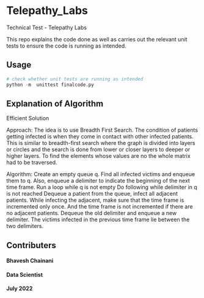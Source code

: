# Telepathy_Labs
Technical Test - Telepathy Labs

This repo explains the code done as well as carries out the relevant unit tests to ensure the code is running as intended.

## Usage
```python
# check whether unit tests are running as intended
python -m  unittest finalcode.py
```

## Explanation of Algorithm
Efficient Solution 

Approach: The idea is to use Breadth First Search. The condition of patients getting infected is when they come in contact with other infected patients. This is similar to breadth-first search where the graph is divided into layers or circles and the search is done from lower or closer layers to deeper or higher layers.  To find the elements whose values are no the whole matrix had to be traversed.
 
Algorithm: 
Create an empty queue q. 
Find all infected victims and enqueue them to q. Also, enqueue a delimiter to indicate the beginning of the next time frame.
Run a loop while q is not empty
Do following while delimiter in q is not reached
Dequeue a patient from the queue, infect all adjacent patients. While infecting the adjacent, make sure that the time frame is incremented only once. And the time frame is not incremented if there are no adjacent patients.
Dequeue the old delimiter and enqueue a new delimiter. The victims infected in the previous time frame lie between the two delimiters.

## Contributers
#### Bhavesh Chainani
#### Data Scientist
#### July 2022

